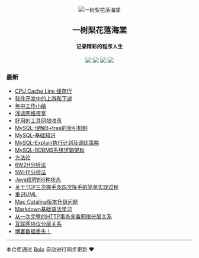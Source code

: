 <p align="center"><img alt="一树梨花落海棠" src="https://cdn.zhangfeibiao.com/wp-content/uploads/2018/10/微信图片_20181023111351.jpg"></p><h2 align="center">
一树梨花落海棠
</h2>

<h4 align="center">记录精彩的程序人生</h4>
<p align="center"><a title="一树梨花落海棠" target="_blank" href="https://github.com/zhangfeibiao/bolo-blog"><img src="https://img.shields.io/github/last-commit/zhangfeibiao/bolo-blog.svg?style=flat-square&color=FF9900"></a>
<a title="GitHub repo size in bytes" target="_blank" href="https://github.com/zhangfeibiao/bolo-blog"><img src="https://img.shields.io/github/repo-size/zhangfeibiao/bolo-blog.svg?style=flat-square"></a>
<a title="Bolo Version" target="_blank" href="https://github.com/adlered/bolo-solo"><img src="https://img.shields.io/badge/bolo-v2.0 稳定版-f1e05a.svg?style=flat-square&color=blueviolet"></a>
<a title="Hits" target="_blank" href="https://github.com/88250/hits"><img src="https://hits.b3log.org/zhangfeibiao/bolo-blog.svg"></a></p>

### 最新

* [CPU Cache Line 缓存行](HTTPS://47.100.52.88/articles/2020/09/04/1599209536646.html)
* [软件开发中的上游和下游](HTTPS://47.100.52.88/articles/2020/09/01/1598965270893.html)
* [年中工作小结](HTTPS://47.100.52.88/articles/2020/08/29/1598697067344.html)
* [浅谈网络带宽](HTTPS://47.100.52.88/articles/2020/08/22/1598104178377.html)
* [好用的工具网站收录](HTTPS://47.100.52.88/toolSites)
* [MySQL-理解B+tree的索引机制](HTTPS://47.100.52.88/1593851663949.html)
* [MySQL-基础知识](HTTPS://47.100.52.88/1593949777404.html)
* [MySQL-Explain执行计划及调优策略](HTTPS://47.100.52.88/593928128028.html)
* [MySQL-RDBMS系统逻辑架构](HTTPS://47.100.52.88/1593860013350.html)
* [方法论](HTTPS://47.100.52.88/articles/2020/09/05/1599320432292.html)
* [6W2H分析法](HTTPS://47.100.52.88/articles/2020/09/05/1599311931587.html)
* [5WHY分析法](HTTPS://47.100.52.88/articles/2020/09/04/1599222747874.html)
* [Java线程的6种状态](HTTPS://47.100.52.88/articles/2020/09/06/1599389956832.html)
* [关于TCP三次握手及四次挥手的简单实现过程](HTTPS://47.100.52.88/1593945016007.html)
* [重识UML](HTTPS://47.100.52.88/1593860043217.html)
* [Mac Catalina版本升级问题](HTTPS://47.100.52.88/1593959772687.html)
* [Markdown基础语法学习](HTTPS://47.100.52.88/1593851867749.html)
* [从一次完整的HTTP事务来看网络分层关系](HTTPS://47.100.52.88/1593944291815.html)
* [互联网协议分层关系](HTTPS://47.100.52.88/1575995062860.html)
* [博客数据丢失！](HTTPS://47.100.52.88/solo)



---

本仓库通过 [Bolo](https://github.com/adlered/bolo-solo) 自动进行同步更新 ❤️ 